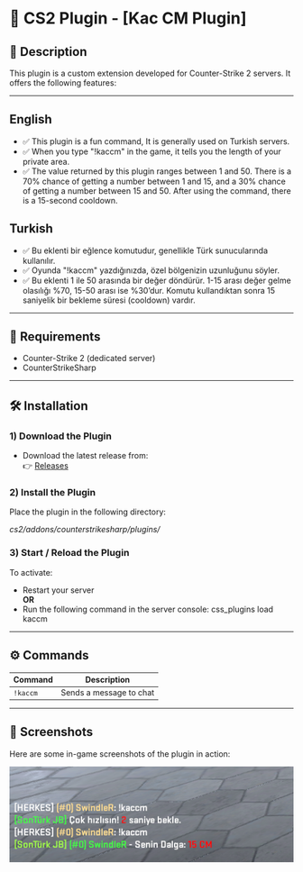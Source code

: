 # 🔫 CS2 Plugin - [Kac CM Plugin]

## 📌 Description

This plugin is a custom extension developed for Counter-Strike 2 servers. It offers the following features:


---

## English
- ✅ This plugin is a fun command, It is generally used on Turkish servers.
- ✅ When you type "!kaccm" in the game, it tells you the length of your private area.
- ✅ The value returned by this plugin ranges between 1 and 50. There is a 70% chance of getting a number between 1 and 15, and a 30% chance of getting a number between 15 and 50. After using the command, there is a 15-second cooldown.

## Turkish
- ✅ Bu eklenti bir eğlence komutudur, genellikle Türk sunucularında kullanılır.
- ✅ Oyunda "!kaccm" yazdığınızda, özel bölgenizin uzunluğunu söyler.
- ✅ Bu eklenti 1 ile 50 arasında bir değer döndürür. 1-15 arası değer gelme olasılığı %70, 15-50 arası ise %30’dur. Komutu kullandıktan sonra 15 saniyelik bir bekleme süresi (cooldown) vardır.


---

## 🧩 Requirements

- Counter-Strike 2 (dedicated server)
- CounterStrikeSharp


---

## 🛠️ Installation

### 1) Download the Plugin

- Download the latest release from:  
 👉 [Releases](https://github.com/SwindleR-b/CS2-KACCM/releases)


### 2) Install the Plugin

Place the plugin in the following directory:

_cs2/addons/counterstrikesharp/plugins/_


### 3) Start / Reload the Plugin

To activate:

- Restart your server  
  **OR**
- Run the following command in the server console:
css_plugins load kaccm


---

## ⚙️ Commands

| Command    | Description              |
|------------|--------------------------|
| `!kaccm`   | Sends a message to chat  |


---

## 📸 Screenshots

Here are some in-game screenshots of the plugin in action:

<p align="center"> <img src="screenshots/kaccm.png" alt="Kaccm message example" width="600"/> </p>
